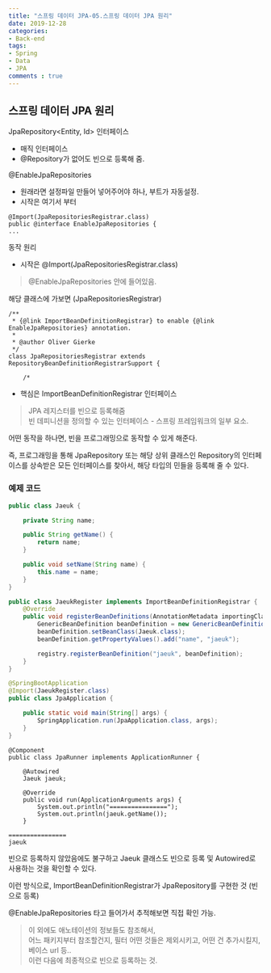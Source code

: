 ```yaml
---
title: "스프링 데이터 JPA-05.스프링 데이터 JPA 원리"
date: 2019-12-28
categories: 
- Back-end
tags:
- Spring 
- Data
- JPA
comments : true
---
```


## 스프링 데이터 JPA 원리
JpaRepository<Entity, Id> 인터페이스
- 매직 인터페이스
- @Repository가 없어도 빈으로 등록해 줌.


@EnableJpaRepositories
- 원래라면 설정파일 만들어 넣어주어야 하나, 부트가 자동설정. 
- 시작은 여기서 부터
~~~
@Import(JpaRepositoriesRegistrar.class)
public @interface EnableJpaRepositories {
...
~~~

동작 원리 
- 시작은 @Import(JpaRepositoriesRegistrar.class) 
>@EnableJpaRepositories 안에 들어있음.



해당 클래스에 가보면 (JpaRepositoriesRegistrar)
~~~
/**
 * {@link ImportBeanDefinitionRegistrar} to enable {@link EnableJpaRepositories} annotation.
 *
 * @author Oliver Gierke
 */
class JpaRepositoriesRegistrar extends RepositoryBeanDefinitionRegistrarSupport {

	/*
~~~

- 핵심은 ImportBeanDefinitionRegistrar 인터페이스
>JPA 레지스터를 빈으로 등록해줌            
빈 데피니션을 정의할 수 있는 인터페이스 - 스프링 프레임워크의 일부 요소.

어떤 동작을 하나면, 빈을 프로그래밍으로 동작할 수 있게 해준다.

즉, 프로그래밍을 통해 JpaRepository 또는 해당 상위 클래스인 Repository의 인터페이스를 상속받은 모든 인터페이스를 찾아서, 해당 타입의 민들을 등록해 줄 수 있다. 

### 예제 코드

~~~java
public class Jaeuk {

    private String name;

    public String getName() {
        return name;
    }

    public void setName(String name) {
        this.name = name;
    }
}
~~~

~~~java
public class JaeukRegister implements ImportBeanDefinitionRegistrar {
    @Override
    public void registerBeanDefinitions(AnnotationMetadata importingClassMetadata, BeanDefinitionRegistry registry) {
        GenericBeanDefinition beanDefinition = new GenericBeanDefinition();
        beanDefinition.setBeanClass(Jaeuk.class);
        beanDefinition.getPropertyValues().add("name", "jaeuk");

        registry.registerBeanDefinition("jaeuk", beanDefinition);
    }
}
~~~


~~~java
@SpringBootApplication
@Import(JaeukRegister.class)
public class JpaApplication {

	public static void main(String[] args) {
		SpringApplication.run(JpaApplication.class, args);
	}
}
~~~

~~~
@Component
public class JpaRunner implements ApplicationRunner {

    @Autowired
    Jaeuk jaeuk;

    @Override
    public void run(ApplicationArguments args) {
        System.out.println("================");
        System.out.println(jaeuk.getName());
    }
~~~

~~~
================
jaeuk
~~~


빈으로 등록하지 않았음에도 불구하고 Jaeuk 클래스도 빈으로 등록 및 Autowired로 사용하는 것을 확인할 수 있다.


이런 방식으로, ImportBeanDefinitionRegistrar가 JpaRepository를 구현한 것 (빈으로 등록)               


@EnableJpaRepositories 타고 들어가서 추적해보면 직접 확인 가능.
>이 외에도 애노테이션의 정보들도 참조해서,       
어느 패키지부터 참조할건지, 필터 어떤 것들은 제외시키고, 어떤 건 추가시킬지, 베이스 url 등..        
이런 다음에 최종적으로 빈으로 등록하는 것.


